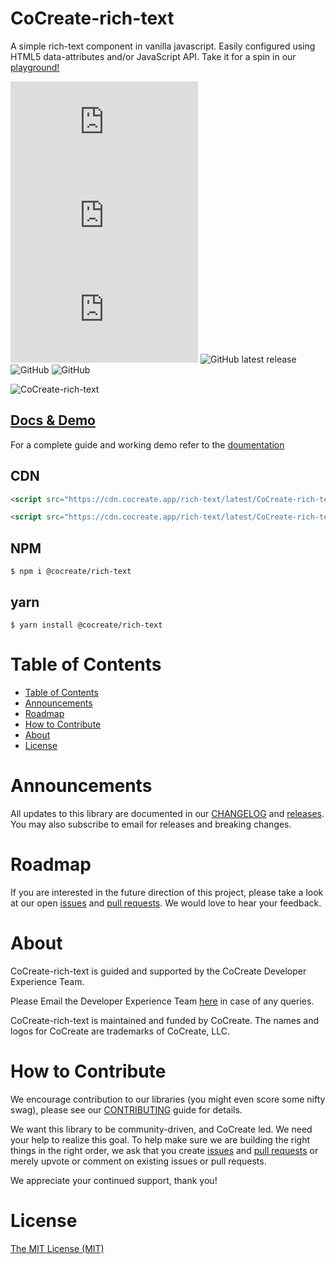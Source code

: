 # CoCreate-rich-text

A simple rich-text component in vanilla javascript. Easily configured using HTML5 data-attributes and/or JavaScript API. Take it for a spin in our [playground!](https://cocreate.app/docs/rich-text)

![min file size in bytes](https://img.badgesize.io/https://cdn.cocreate.app/rich-text/latest/CoCreate-rich-text.min.js?style=flat-square&label=minified&color=orange)
![gzip file size in bytes](https://img.badgesize.io/https://cdn.cocreate.app/rich-text/latest/CoCreate-rich-text.min.js?compression=gzip&style=flat-square&label=gzip&color=yellow)
![brotlifile size in bytes](https://img.badgesize.io/https://cdn.cocreate.app/rich-text/latest/CoCreate-rich-text.min.js?compression=brotli&style=flat-square&label=brotli)
![GitHub latest release](https://img.shields.io/github/v/release/CoCreate-app/CoCreate-rich-text?style=flat-square)
![GitHub](https://img.shields.io/github/license/CoCreate-app/CoCreate-rich-text?style=flat-square)
![GitHub](https://img.shields.io/static/v1?style=flat-square&label=&message=Hiring&color=blueviolet)


![CoCreate-rich-text](https://cdn.cocreate.app/docs/CoCreate-rich-text.gif)

## [Docs & Demo](https://cocreate.app/docs/rich-text)

For a complete guide and working demo refer to the [doumentation](https://cocreate.app/docs/rich-text)

## CDN

```html
<script src="https://cdn.cocreate.app/rich-text/latest/CoCreate-rich-text.min.js"></script>
```

```html
<script src="https://cdn.cocreate.app/rich-text/latest/CoCreate-rich-text.min.css"></script>
```

## NPM

```shell
$ npm i @cocreate/rich-text
```

## yarn

```shell
$ yarn install @cocreate/rich-text
```

# Table of Contents

- [Table of Contents](#table-of-contents)
- [Announcements](#announcements)
- [Roadmap](#roadmap)
- [How to Contribute](#how-to-contribute)
- [About](#about)
- [License](#license)

<a name="announcements"></a>

# Announcements

All updates to this library are documented in our [CHANGELOG](https://github.com/CoCreate-app/CoCreate-rich-text/blob/master/CHANGELOG.md) and [releases](https://github.com/CoCreate-app/CoCreate-rich-text/releases). You may also subscribe to email for releases and breaking changes.

<a name="roadmap"></a>

# Roadmap

If you are interested in the future direction of this project, please take a look at our open [issues](https://github.com/CoCreate-app/CoCreate-rich-text/issues) and [pull requests](https://github.com/CoCreate-app/CoCreate-rich-text/pulls). We would love to hear your feedback.

<a name="about"></a>

# About

CoCreate-rich-text is guided and supported by the CoCreate Developer Experience Team.

Please Email the Developer Experience Team [here](mailto:develop@cocreate.app) in case of any queries.

CoCreate-rich-text is maintained and funded by CoCreate. The names and logos for CoCreate are trademarks of CoCreate, LLC.

<a name="contribute"></a>

# How to Contribute

We encourage contribution to our libraries (you might even score some nifty swag), please see our [CONTRIBUTING](https://github.com/CoCreate-app/CoCreate-rich-text/blob/master/CONTRIBUTING.md) guide for details.

We want this library to be community-driven, and CoCreate led. We need your help to realize this goal. To help make sure we are building the right things in the right order, we ask that you create [issues](https://github.com/CoCreate-app/CoCreate-rich-text/issues) and [pull requests](https://github.com/CoCreate-app/CoCreate-rich-text/pulls) or merely upvote or comment on existing issues or pull requests.

We appreciate your continued support, thank you!

# License

[The MIT License (MIT)](https://github.com/CoCreate-app/CoCreate-rich-text/blob/master/LICENSE)
